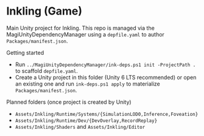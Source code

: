 Inkling (Game)
===============

Main Unity project for Inkling. This repo is managed via the MagiUnityDependencyManager using a `depfile.yaml` to author `Packages/manifest.json`.

Getting started
- Run `../MagiUnityDependencyManager/ink-deps.ps1 init -ProjectPath .` to scaffold `depfile.yaml`.
- Create a Unity project in this folder (Unity 6 LTS recommended) or open an existing one and run `ink-deps.ps1 apply` to materialize `Packages/manifest.json`.

Planned folders (once project is created by Unity)
- `Assets/Inkling/Runtime/Systems/{SimulationLOD0,Inference,Foveation}`
- `Assets/Inkling/Runtime/Dev/{DevOverlay,RecordReplay}`
- `Assets/Inkling/Shaders` and `Assets/Inkling/Editor`

